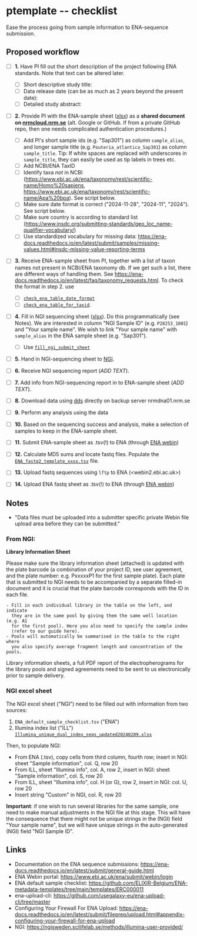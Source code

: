 # ptemplate -- checklist

Ease the process going from sample information to ENA-sequence submission.

## Proposed workflow

- [ ] **1.** Have PI fill out the short description of the project following ENA
   standards. Note that text can be altered later.
    - [ ] Short descriptive study title:
    - [ ] Data release date (can be as much as 2 years beyond the present date):
    - [ ] Detailed study abstract:

- [ ] **2.** Provide PI with the ENA-sample sheet
  ([xlsx](doc/ENA_sample_checklist.xlsx)) as a **shared document on
  [nrmcloud.nrm.se](https://nrmcloud.nrm.se)** (alt. Google or GitHub. If from
  a private GitHub repo, then one needs complicated authentication procedures.)
    - [ ] Add PI's short sample ids (e.g. "Sap301") as column `sample_alias`,
      and longer sample title (e.g. `Pouteria_atlantica_Sap301`) as column
      `sample_title`. Tip: If white spaces are replaced with underscores in
      `sample_title`, they can easily be used as tip labels in trees etc.
    - [ ] Add NCBI/ENA TaxID
    - [ ] Identify taxa *not* in NCBI
      (<https://www.ebi.ac.uk/ena/taxonomy/rest/scientific-name/Homo%20sapiens>,
      <https://www.ebi.ac.uk/ena/taxonomy/rest/scientific-name/Apa%20bpa>). See
      script below.
    - [ ] Make sure date format is correct ("2024-11-28", "2024-11", "2024").
      See script below.
    - [ ] Make sure country is according to standard list
      (<https://www.insdc.org/submitting-standards/geo_loc_name-qualifier-vocabulary/>)
    - [ ] Use standardized vocabulary for missing data:
      <https://ena-docs.readthedocs.io/en/latest/submit/samples/missing-values.html#insdc-missing-value-reporting-terms>

- [ ] **3.** Receive ENA-sample sheet from PI, together with a list of taxon names not
   present in NCBI/ENA taxonomy db. If we get such a list, there are different
   ways of handling them. See
   <https://ena-docs.readthedocs.io/en/latest/faq/taxonomy_requests.html>.  To
   check the format in step 2. use
    - [ ] [`check_ena_table_date_format`](src/check_date_format_in_ena_sheet/README.md)
    - [ ] [`check_ena_table_for_taxid`](src/check_taxonId_in_ena_sheet/README.md).

- [ ] **4.** Fill in NGI sequencing sheet ([xlsx](doc/NGI.xlsx)). Do this
  programmatically (see Notes).  We are interested in column "NGI Sample ID"
  (e.g. `P28253_1001`) and "Your sample name". We wish to link "Your sample
  name" with `sample_alias` in the ENA sample sheet (e.g. "Sap301").
    - [ ] Use [`fill_ngi_submit_sheet`](src/fill_ngi_submit_sheet/README.md)

- [ ] **5.** Hand in NGI-sequencing sheet to [NGI](https://www.scilifelab.se/units/ngi/).

- [ ] **6.** Receive NGI sequencing report (*ADD TEXT*).

- [ ] **7.** Add info from NGI-sequencing report in to ENA-sample sheet (*ADD TEXT*).

- [ ] **8.** Download data using [dds](https://scilifelabdatacentre.github.io/dds_cli/)
   directly on backup server nrmdna01.nrm.se

- [ ] **9.** Perform any analysis using the data

- [ ] **10.** Based on the sequencing success and analysis, make a selection of samples
    to keep in the ENA-sample sheet.

- [ ] **11.** Submit ENA-sample sheet as .tsv(!) to ENA (through [ENA
   webin](https://www.ebi.ac.uk/ena/submit/webin/login))

- [ ] **12.** Calculate MD5 sums and locate fastq files. Populate the
    [`ENA_fastq2_template_xxxx.tsv`](doc/ENA_fastq2_template_xxxx.tsv) file.

- [ ] **13.** Upload fastq sequences using `lftp` to ENA (<webin2.ebi.ac.uk>)

- [ ] **14.** Upload ENA fastq sheet as .tsv(!) to ENA (through [ENA webin](https://www.ebi.ac.uk/ena/submit/webin/login))

## Notes

- "Data files must be uploaded into a submitter specific private Webin file
  upload area before they can be submitted."

### From NGI:

**Library Information Sheet**

Please make sure the library information sheet (attached) is updated with the
plate barcode (a combination of your project ID, see user agreement, and the
plate number: e.g. PxxxxxP1 for the first sample plate). Each plate that is
submitted to NGI needs to be accompanied by a separate filled-in document and
it is crucial that the plate barcode corresponds with the ID in each file.

    - Fill in each individual library in the table on the left, and indicate
      they are in the same pool by giving them the same well location (e.g. A1
      for the first pool). Here you also need to specify the sample index
      (refer to our guide here).
    - Pools will automatically be summarised in the table to the right where
      you also specify average fragment length and concentration of the pools.

Library information sheets, a full PDF report of the electropherograms for the
library pools and signed agreements need to be sent to us electronically prior
to sample delivery.

### NGI excel sheet

The NGI excel sheet ("NGI") need to be filled out with information from two
sources:

1. `ENA_default_sample_checklist.tsv` ("ENA")
2. Illumina index list ("ILL") [`Illumina_unique_dual_index_seqs_updated20240209.xlsx`](<https://drive.google.com/file/d/1liMi_K7MjPK-RUsMzQOF0Dok1Dq2pdlT/view>)

Then, to populate NGI:

- From ENA (.tsv), copy cells from third column, fourth row; insert in NGI: sheet "Sample information", col. Q, row 20
- From ILL, sheet "Illumina info", col. A, row 2, insert in NGI: sheet "Sample information", col. S, row 20
- From ILL, sheet "Illumina info", col. H (or G), row 2, insert in NGI: col. U, row 20
- Insert string "Custom" in NGI, col. R, row 20

**Important**: if one wish to run several libraries for the same sample, one
need to make manual adjustments in the NGI file at this stage. This will have
the consequence that there might not be unique strings in the (NGI) field "Your
sample name", but we will have unique strings in the auto-generated (NGI) field
"NGI Sample ID".

## Links

- Documentation on the ENA sequence submissions: <https://ena-docs.readthedocs.io/en/latest/submit/general-guide.html>
- ENA Webin portal: <https://www.ebi.ac.uk/ena/submit/webin/login>
- ENA default sample checklist: <https://github.com/ELIXIR-Belgium/ENA-metadata-templates/tree/main/templates/ERC000011>
- ena-upload-cli: <https://github.com/usegalaxy-eu/ena-upload-cli/tree/master>
- Configuring Your Firewall For ENA Upload: <https://ena-docs.readthedocs.io/en/latest/submit/fileprep/upload.html#appendix-configuring-your-firewall-for-ena-upload>
- NGI: <https://ngisweden.scilifelab.se/methods/illumina-user-provided/>
